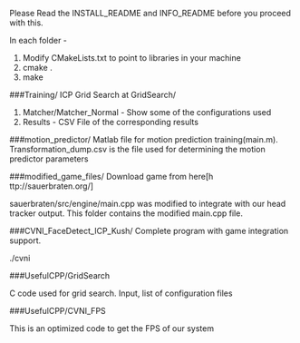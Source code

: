Please Read the INSTALL_README and INFO_README before you proceed with this.

In each folder - 

1. Modify CMakeLists.txt to point to libraries in your machine
2. cmake .
3. make

###Training/
ICP Grid Search at GridSearch/

1. Matcher/Matcher_Normal - Show some of the configurations used
2. Results - CSV File of the corresponding results

###motion_predictor/
Matlab file for motion prediction training(main.m). 
Transformation_dump.csv is the file used for determining the motion predictor parameters

###modified_game_files/
Download game from here[h ttp://sauerbraten.org/]

sauerbraten/src/engine/main.cpp was modified to integrate with our head tracker output. This folder contains the modified main.cpp file.

###CVNI_FaceDetect_ICP_Kush/
Complete program with game integration support.

./cvni

###UsefulCPP/GridSearch

C code used for grid search. Input, list of configuration files

###UsefulCPP/CVNI_FPS

This is an optimized code to get the FPS of our system



